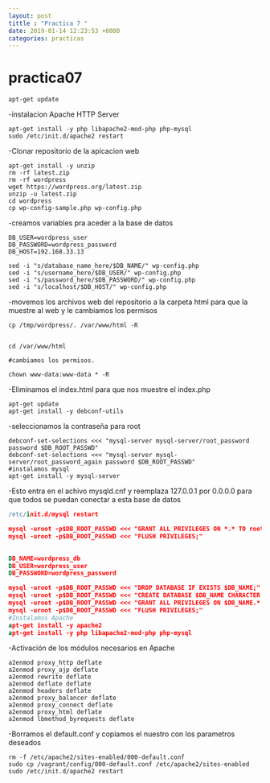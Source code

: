 ```yaml
---
layout: post 
tittle : "Practica 7 "
date: 2019-01-14 12:23:53 +0000 
categories: practicas
---
```


# practica07
```
apt-get update
```

-instalacion Apache HTTP Server
```apt-get install -y apache2
apt-get install -y php libapache2-mod-php php-mysql
sudo /etc/init.d/apache2 restart
```

-Clonar repositorio de la apicacion web
```cd /tmp
apt-get install -y unzip
rm -rf latest.zip
rm -rf wordpress
wget https://wordpress.org/latest.zip
unzip -u latest.zip
cd wordpress
cp wp-config-sample.php wp-config.php
```
-creamos variables pra aceder a la base de datos
```DB_NAME=wordpress_db
DB_USER=wordpress_user
DB_PASSWORD=wordpress_password
DB_HOST=192.168.33.13

sed -i "s/database_name_here/$DB_NAME/" wp-config.php
sed -i "s/username_here/$DB_USER/" wp-config.php
sed -i "s/password_here/$DB_PASSWORD/" wp-config.php
sed -i "s/localhost/$DB_HOST/" wp-config.php
```
-movemos los archivos web del repositorio a la carpeta html para que la muestre al web y le cambiamos los permisos
```
cp /tmp/wordpress/. /var/www/html -R


cd /var/www/html

#cambiamos los permisos.

chown www-data:www-data * -R
```
-Eliminamos el index.html para que nos muestre el index.php

```
apt-get update
apt-get install -y debconf-utils
```
-seleccionamos la contraseña para root
```DB_ROOT_PASSWD=123456
debconf-set-selections <<< "mysql-server mysql-server/root_password password $DB_ROOT_PASSWD"
debconf-set-selections <<< "mysql-server mysql-server/root_password_again password $DB_ROOT_PASSWD"
#instalamos mysql
apt-get install -y mysql-server
```
-Esto entra en el achivo mysqld.cnf y reemplaza 127.0.0.1 por 0.0.0.0 para que todos se puedan conectar a esta base de datos
```sed -i 's/127.0.0.1/0.0.0.0/' /etc/mysql/mysql.conf.d/mysqld.cnf
/etc/init.d/mysql restart

mysql -uroot -p$DB_ROOT_PASSWD <<< "GRANT ALL PRIVILEGES ON *.* TO root@'%' IDENTIFIED BY '$DB_ROOT_PASSWD';"
mysql -uroot -p$DB_ROOT_PASSWD <<< "FLUSH PRIVILEGES;"
 

DB_NAME=wordpress_db
DB_USER=wordpress_user
DB_PASSWORD=wordpress_password

mysql -uroot -p$DB_ROOT_PASSWD <<< "DROP DATABASE IF EXISTS $DB_NAME;"
mysql -uroot -p$DB_ROOT_PASSWD <<< "CREATE DATABASE $DB_NAME CHARACTER SET utf8;"
mysql -uroot -p$DB_ROOT_PASSWD <<< "GRANT ALL PRIVILEGES ON $DB_NAME.* TO $DB_USER@'%' IDENTIFIED BY '$DB_PASSWORD';"
mysql -uroot -p$DB_ROOT_PASSWD <<< "FLUSH PRIVILEGES;" 
#Instalamos Apache
apt-get install -y apache2
apt-get install -y php libapache2-mod-php php-mysql
```
-Activación de los módulos necesarios en Apache
```a2enmod proxy deflate
a2enmod proxy_http deflate
a2enmod proxy_ajp deflate
a2enmod rewrite deflate
a2enmod deflate deflate
a2enmod headers deflate
a2enmod proxy_balancer deflate
a2enmod proxy_connect deflate
a2enmod proxy_html deflate
a2enmod lbmethod_byrequests deflate
```
-Borramos el default.conf y copiamos el nuestro con los parametros deseados
```
rm -f /etc/apache2/sites-enabled/000-default.conf
sudo cp /vagrant/config/000-default.conf /etc/apache2/sites-enabled 
sudo /etc/init.d/apache2 restart
```
